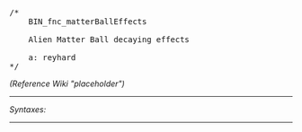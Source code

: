<pre>/*
	BIN_fnc_matterBallEffects

	Alien Matter Ball decaying effects

	a: reyhard
*/</pre>
*(Reference Wiki "placeholder")*


---
*Syntaxes:*

<!-- [] call `BIN_fnc_matterballEffects`; -->

---
